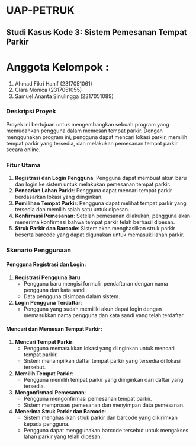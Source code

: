 # UAP-PETRUK
## Studi Kasus Kode 3: Sistem Pemesanan Tempat Parkir

# Anggota Kelompok :
1. Ahmad Fikri Hanif (2317051061)
3. Clara Monica (2317051055)
4. Samuel Ananta Sinulingga (2317051089)

### Deskripsi Proyek

Proyek ini bertujuan untuk mengembangkan sebuah program yang memudahkan pengguna dalam memesan tempat parkir. Dengan menggunakan program ini, pengguna dapat mencari lokasi parkir, memilih tempat parkir yang tersedia, dan melakukan pemesanan tempat parkir secara online.

### Fitur Utama

1. **Registrasi dan Login Pengguna**: Pengguna dapat membuat akun baru dan login ke sistem untuk melakukan pemesanan tempat parkir.
2. **Pencarian Lahan Parkir**: Pengguna dapat mencari tempat parkir berdasarkan lokasi yang diinginkan.
3. **Pemilihan Tempat Parkir**: Pengguna dapat melihat tempat parkir yang tersedia dan memilih salah satu untuk dipesan.
4. **Konfirmasi Pemesanan**: Setelah pemesanan dilakukan, pengguna akan menerima konfirmasi bahwa tempat parkir telah berhasil dipesan.
5. **Struk Parkir dan Barcode**: Sistem akan menghasilkan struk parkir beserta barcode yang dapat digunakan untuk memasuki lahan parkir.

### Skenario Penggunaan

#### Pengguna Registrasi dan Login:
1. **Registrasi Pengguna Baru**:
   - Pengguna baru mengisi formulir pendaftaran dengan nama pengguna dan kata sandi.
   - Data pengguna disimpan dalam sistem.
2. **Login Pengguna Terdaftar**:
   - Pengguna yang sudah memiliki akun dapat login dengan memasukkan nama pengguna dan kata sandi yang telah terdaftar.

#### Mencari dan Memesan Tempat Parkir:
1. **Mencari Tempat Parkir**:
   - Pengguna memasukkan lokasi yang diinginkan untuk mencari tempat parkir.
   - Sistem menampilkan daftar tempat parkir yang tersedia di lokasi tersebut.
2. **Memilih Tempat Parkir**:
   - Pengguna memilih tempat parkir yang diinginkan dari daftar yang tersedia.
3. **Mengonfirmasi Pemesanan**:
   - Pengguna mengonfirmasi pemesanan tempat parkir.
   - Sistem memproses pemesanan dan menyimpan data pemesanan.
4. **Menerima Struk Parkir dan Barcode**:
   - Sistem menghasilkan struk parkir dan barcode yang dikirimkan kepada pengguna.
   - Pengguna dapat menggunakan barcode tersebut untuk mengakses lahan parkir yang telah dipesan.
